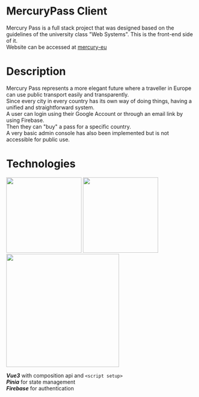 # MercuryPass Client
Mercury Pass is a full stack project that was designed based on the guidelines of the university class "Web Systems".
This is the front-end side of it.   
Website can be accessed at [mercury-eu](https://mercury-eu.web.app)  

# Description  
Mercury Pass represents a more elegant future where a traveller in Europe can use public transport easily and transparently.  
Since every city in every country has its own way of doing things, having a unified and straightforward system.  
A user can login using their Google Account or through an email link by using Firebase.  
Then they can "buy" a pass for a specific country.  
A very basic admin console has also been implemented but is not accessible for public use.  

# Technologies
<p>
<img src="https://upload.wikimedia.org/wikipedia/commons/thumb/9/95/Vue.js_Logo_2.svg/250px-Vue.js_Logo_2.svg.png" width="200">
<img src="https://pinia.vuejs.org/logo.svg" width="200px">
<img src="https://firebase.google.com/static/images/brand-guidelines/logo-built_white.png" width="300">
</p>  

***Vue3*** with composition api and `<script setup>`  
***Pinia*** for state management  
***Firebase*** for authentication  

